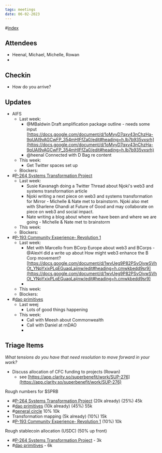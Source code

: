 ```yaml
---
tags: meetings
date: 06-02-2023
---
```

#[index](notes/general-circle/old-gc-meetings/index.md) 
## Attendees
- Heenal, Michael, Michelle, Rowan
- 

## 

## Checkin
- How do you arrive?

## Updates
- AIFS
	- Last week:
		- @MBaldwin Draft amplification package outline - needs some input [https://docs.google.com/document/d/1oMvyD7qxv43nChzHa-9qUAI9vAGCwFP_354mHIFfZa0/edit#heading=h.lb7b935vxsrh](https://docs.google.com/document/d/1oMvyD7qxv43nChzHa-9qUAI9vAGCwFP_354mHIFfZa0/edit#heading=h.lb7b935vxsrh) 
		- @heenal Connected with D Bag re content
	- This week:
		- Get Twitter spaces set up
	- Blockers:
- #[P-264 Systems Transformation Project](P-264%20Systems%20Transformation%20Project) 
	- Last week:
		- Susie Kavanagh doing a Twitter Thread about Njoki's web3 and systems transformation article
		- Njoki writing a next piece on web3 and systems transformation for Mirror - Michelle & Nate met to brainstorm. 
Njoki also met with Sharlene Ghandi at Future of Good and may collaborate on piece on web3 and social impact.
		- Nate writing a blog about where we have been and where we are going - Michelle & Nate met to brainstorm
	- This week:
	- Blockers:
- #[P-193 Community Experience- Revolution 1](P-193%20Community%20Experience-%20Revolution%201) 
	- Last week:
		- Met with Marcello from BCorp Europe about web3 and BCorps - @AlexH did a write up about How might web3 enhance the B Corp movement?[https://docs.google.com/document/d/1wvUeg9P82PSvOiywSVhOt_YNpYxixPLqEGuaqLaijnw/edit#heading=h.cmwkbedd9sr9](https://docs.google.com/document/d/1wvUeg9P82PSvOiywSVhOt_YNpYxixPLqEGuaqLaijnw/edit#heading=h.cmwkbedd9sr9) 
		- 
	- This week:
	- Blockers:
- #[dao primitives](/notes/archive/clarity/Tags/dao%20primitives.md) 
	- Last weej
		- Lots of good things happening
	- This week:
		- Call with Meesh about Commonwealth
		- Call with Daniel at rnDAO  
		- 

## Triage Items
_What tensions do you have that need resolution to move forward in your work?_
- Discuss allocation of CFC funding to projects (Rowan)
	- see [https://app.clarity.so/superbenefit/work/SUP-276](https://app.clarity.so/superbenefit/work/SUP-276) 


Rough numbers for $SPRB
- #[P-264 Systems Transformation Project](P-264%20Systems%20Transformation%20Project) (20k already) (25%) 45k
- #[dao primitives](/notes/archive/clarity/Tags/dao%20primitives.md)  (10k already) (45%) 55k
-  #[general circle](/notes/archive/clarity/Tags/general%20circle.md) 10% 10k
- Transformation mapping (5k already) (10%) 15k
- #[P-193 Community Experience- Revolution 1](P-193%20Community%20Experience-%20Revolution%201) (10%) 10k

Rough stablecoin allocation (USDC) (50% up front)
- #[P-264 Systems Transformation Project](P-264%20Systems%20Transformation%20Project) - 3k
- #[dao primitives](/notes/archive/clarity/Tags/dao%20primitives.md)  - 6k
